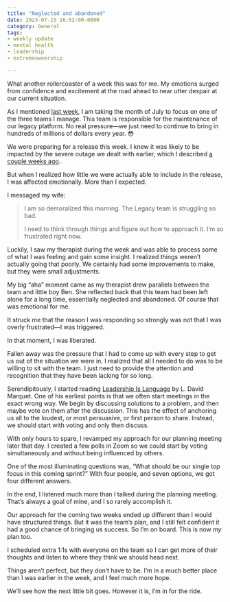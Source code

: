 ```yaml
---
title: "Neglected and abandoned"
date: 2023-07-15 16:52:00-0600
category: General
tags:
- weekly update
- mental health
- leadership
- extremeownership

---
```


What another rollercoaster of a week this was for me. My emotions surged from confidence and excitement at the road ahead to near utter despair at our current situation.

As I mentioned [last week](https://bennorris.com/2023/07/09/cover-and-move), I am taking the month of July to focus on one of the three teams I manage. This team is responsible for the maintenance of our legacy platform. No real pressure—we just need to continue to bring in hundreds of millions of dollars every year. 😳

We were preparing for a release this week. I knew it was likely to be impacted by the severe outage we dealt with earlier, which I described [a couple weeks ago](https://bennorris.com/2023/07/02/practicing-ownership).

But when I realized how little we were actually able to include in the release, I was affected emotionally. More than I expected.

I messaged my wife:

> I am so demoralized this morning. The Legacy team is struggling so bad.
> 
> I need to think through things and figure out how to approach it. I’m so frustrated right now.

Luckily, I saw my therapist during the week and was able to process some of what I was feeling and gain some insight. I realized things weren’t actually going that poorly. We certainly had some improvements to make, but they were small adjustments.

My big “aha” moment came as my therapist drew parallels between the team and little boy Ben. She reflected back that this team had been left alone for a long time, essentially neglected and abandoned. Of course that was emotional for me.

It struck me that the reason I was responding so strongly was not that I was overly frustrated—I was triggered.

In that moment, I was liberated.

Fallen away was the pressure that I had to come up with every step to get us out of the situation we were in. I realized that all I needed to do was to be willing to sit with the team. I just need to provide the attention and recognition that they have been lacking for so long.

Serendipitously, I started reading [Leadership Is Language](https://micro.blog/books/9780241373675) by L. David Marquet. One of his earliest points is that we often start meetings in the exact wrong way. We begin by discussing solutions to a problem, and then maybe vote on them after the discussion. This has the effect of anchoring us all to the loudest, or most persuasive, or first person to share. Instead, we should start with voting and only then discuss.

With only hours to spare, I revamped my approach for our planning meeting later that day. I created a few polls in Zoom so we could start by voting simultaneously and without being influenced by others.

One of the most illuminating questions was, “What should be our single top focus in this coming sprint?” With four people, and seven options, we got four different answers.

In the end, I listened much more than I talked during the planning meeting. That’s always a goal of mine, and I so rarely accomplish it.

Our approach for the coming two weeks ended up different than I would have structured things. But it was the team’s plan, and I still felt confident it had a good chance of bringing us success. So I’m on board. This is now *my* plan too.

I scheduled extra 1:1s with everyone on the team so I can get more of their thoughts and listen to where they think we should head next.

Things aren’t perfect, but they don’t have to be. I’m in a much better place than I was earlier in the week, and I feel much more hope.

We’ll see how the next little bit goes. However it is, I’m in for the ride.




